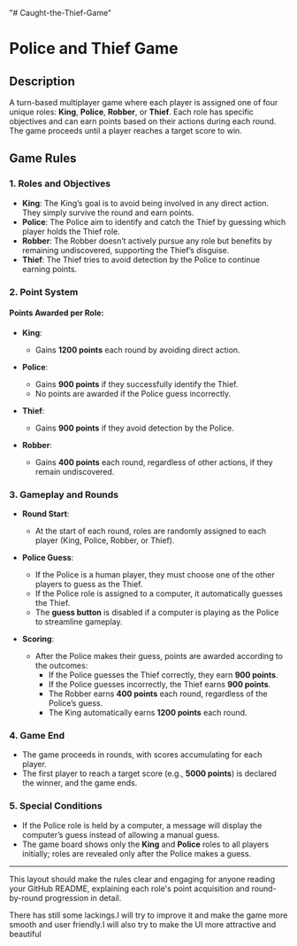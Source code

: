 "# Caught-the-Thief-Game" 
# Police and Thief Game

## Description
A turn-based multiplayer game where each player is assigned one of four unique roles: **King**, **Police**, **Robber**, or **Thief**. Each role has specific objectives and can earn points based on their actions during each round. The game proceeds until a player reaches a target score to win.

## Game Rules

### 1. **Roles and Objectives**

- **King**: The King’s goal is to avoid being involved in any direct action. They simply survive the round and earn points.
- **Police**: The Police aim to identify and catch the Thief by guessing which player holds the Thief role.
- **Robber**: The Robber doesn’t actively pursue any role but benefits by remaining undiscovered, supporting the Thief’s disguise.
- **Thief**: The Thief tries to avoid detection by the Police to continue earning points.

### 2. **Point System**

#### Points Awarded per Role:
- **King**:
  - Gains **1200 points** each round by avoiding direct action.
  
- **Police**:
  - Gains **900 points** if they successfully identify the Thief.
  - No points are awarded if the Police guess incorrectly.

- **Thief**:
  - Gains **900 points** if they avoid detection by the Police.

- **Robber**:
  - Gains **400 points** each round, regardless of other actions, if they remain undiscovered.

### 3. **Gameplay and Rounds**

- **Round Start**:
  - At the start of each round, roles are randomly assigned to each player (King, Police, Robber, or Thief).
  
- **Police Guess**:
  - If the Police is a human player, they must choose one of the other players to guess as the Thief.
  - If the Police role is assigned to a computer, it automatically guesses the Thief.
  - The **guess button** is disabled if a computer is playing as the Police to streamline gameplay.

- **Scoring**:
  - After the Police makes their guess, points are awarded according to the outcomes:
    - If the Police guesses the Thief correctly, they earn **900 points**.
    - If the Police guesses incorrectly, the Thief earns **900 points**.
    - The Robber earns **400 points** each round, regardless of the Police’s guess.
    - The King automatically earns **1200 points** each round.

### 4. **Game End**

- The game proceeds in rounds, with scores accumulating for each player.
- The first player to reach a target score (e.g., **5000 points**) is declared the winner, and the game ends.

### 5. **Special Conditions**

- If the Police role is held by a computer, a message will display the computer’s guess instead of allowing a manual guess.
- The game board shows only the **King** and **Police** roles to all players initially; roles are revealed only after the Police makes a guess.

---

This layout should make the rules clear and engaging for anyone reading your GitHub README, explaining each role's point acquisition and round-by-round progression in detail.

There has still some lackings.I will try to improve it and make the game more smooth and user friendly.I will also try to make the UI more attractive and beautiful

